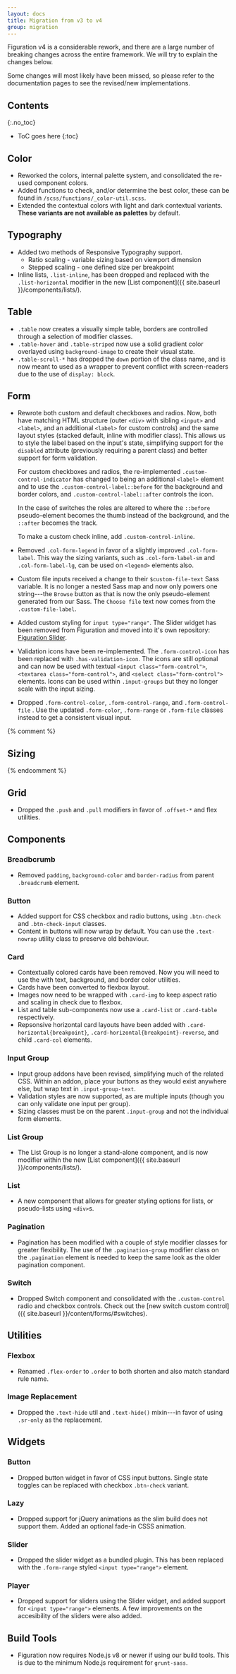 ```yaml
---
layout: docs
title: Migration from v3 to v4
group: migration
---
```


Figuration v4 is a considerable rework, and there are a large number of breaking changes across the entire framework.  We will try to explain the changes below.

Some changes will most likely have been missed, so please refer to the documentation pages to see the revised/new implementations.


## Contents
{:.no_toc}

* ToC goes here
{:toc}

## Color
- Reworked the colors, internal palette system, and consolidated the re-used component colors.
- Added functions to check, and/or determine the best color, these can be found in `/scss/functions/_color-util.scss`.
- Extended the contextual colors with light and dark contextual variants.  **These variants are not available as palettes** by default.

## Typography
- Added two methods of Responsive Typography support.
  - Ratio scaling - variable sizing based on viewport dimension
  - Stepped scaling - one defined size per breakpoint
- Inline lists, `.list-inline`, has been dropped and replaced with the `.list-horizontal` modifier in the new [List component]({{ site.baseurl }}/components/lists/).

## Table
- `.table` now creates a visually simple table, borders are controlled through a selection of modifier classes.
- `.table-hover` and `.table-striped` now use a solid gradient color overlayed using `background-image` to create their visual state.
- `.table-scroll-*` has dropped the `down` portion of the class name, and is now meant to used as a wrapper to prevent conflict with screen-readers due to the use of `display: block`.

## Form
- Rewrote both custom and default checkboxes and radios. Now, both have matching HTML structure (outer `<div>` with sibling `<input>` and `<label>`, and an additional `<label>` for custom controls) and the same layout styles (stacked default, inline with modifier class). This allows us to style the label based on the input's state, simplifying support for the `disabled` attribute (previously requiring a parent class) and better support for form validation.

  For custom checkboxes and radios, the re-implemented `.custom-control-indicator` has changed to being an additional `<label>` element and to use the `.custom-control-label::before` for the background and border colors, and `.custom-control-label::after` controls the icon.

  In the case of switches the roles are altered to where the `::before` pseudo-element becomes the thumb instead of the background, and the `::after` becomes the track.

  To make a custom check inline, add `.custom-control-inline`.

- Removed `.col-form-legend` in favor of a slightly improved `.col-form-label`. This way the sizing variants, such as `.col-form-label-sm` and `.col-form-label-lg`, can be used on `<legend>` elements also.

- Custom file inputs received a change to their `$custom-file-text` Sass variable. It is no longer a nested Sass map and now only powers one string---the `Browse` button as that is now the only pseudo-element generated from our Sass. The `Choose file` text now comes from the `.custom-file-label`.

- Added custom styling for `input type="range"`.  The Slider widget has been removed from Figuration and moved into it's own repository: [Figuration Slider](https://github.com/cast-org/figuration-slider).

- Validation icons have been re-implemented.  The `.form-control-icon` has been replaced with `.has-validation-icon`. The icons are still optional and can now be used with textual `<input class="form-control">`, `<textarea class="form-control">`, and `<select class="form-control">` elements.  Icons can be used within `.input-groups` but they no longer scale with the input sizing.

- Dropped `.form-control-color`, `.form-control-range`, and `.form-control-file` . Use the updated `.form-color`, `.form-range` or `.form-file`  classes instead to get a consistent visual input.

{% comment %}
## Sizing
{% endcomment %}

## Grid
- Dropped the `.push` and `.pull` modifiers in favor of `.offset-*` and flex utilities.


## Components

### Breadbcrumb
- Removed `padding`, `background-color` and `border-radius` from parent `.breadcrumb` element.

### Button
- Added support for CSS checkbox and radio buttons, using `.btn-check` and `.btn-check-input` classes.
- Content in buttons will now wrap by default.  You can use the `.text-nowrap` utility class to preserve old behaviour.

### Card
- Contextually colored cards have been removed. Now you will need to use the with text, background, and border color utilities.
- Cards have been converted to flexbox layout.
- Images now need to be wrapped with `.card-img` to keep aspect ratio and scaling in check due to flexbox.
- List and table sub-components now use a `.card-list` or `.card-table` respectively.
- Repsonsive horizontal card layouts have been added with `.card-horizontal{breakpoint}`, `.card-horizontal{breakpoint}-reverse`, and child `.card-col` elements.

### Input Group
- Input group addons have been revised, simplifying much of the related CSS. Within an addon, place your buttons as they would exist anywhere else, but wrap text in `.input-group-text`.
- Validation styles are now supported, as are multiple inputs (though you can only validate one input per group).
- Sizing classes must be on the parent `.input-group` and not the individual form elements.

### List Group
- The List Group is no longer a stand-alone component, and is now modifier within the new [List component]({{ site.baseurl }}/components/lists/).

### List
- A new component that allows for greater styling options for lists, or pseudo-lists using `<div>`s.

### Pagination
- Pagination has been modified with a couple of style modifier classes for greater flexibility.  The use of the `.pagination-group` modifier class on the `.pagination` element is needed to keep the same look as the older pagination component.

### Switch
- Dropped Switch component and consolidated with the `.custom-control` radio and checkbox controls. Check out the [new switch custom control]({{ site.baseurl }}/content/forms/#switches).


## Utilities

### Flexbox
- Renamed `.flex-order` to `.order` to both shorten and also match standard rule name.

### Image Replacement
- Dropped the `.text-hide` util and `.text-hide()` mixin---in favor of using `.sr-only` as the replacement.


## Widgets

### Button
- Dropped button widget in favor of CSS input buttons.  Single state toggles can be replaced with checkbox `.btn-check` variant.

### Lazy
- Dropped support for jQuery animations as the slim build does not support them.  Added an optional fade-in CSSS animation.

### Slider
- Dropped the slider widget as a bundled plugin.  This has been replaced with the `.form-range` styled `<input type="range">` element.

### Player
- Dropped support for sliders using the Slider widget, and added support for `<input type="range">` elements.  A few improvements on the accesibility of the sliders were also added.


## Build Tools
- Figuration now requires Node.js v8 or newer if using our build tools.  This is due to the minimum Node.js requirement for `grunt-sass`.

